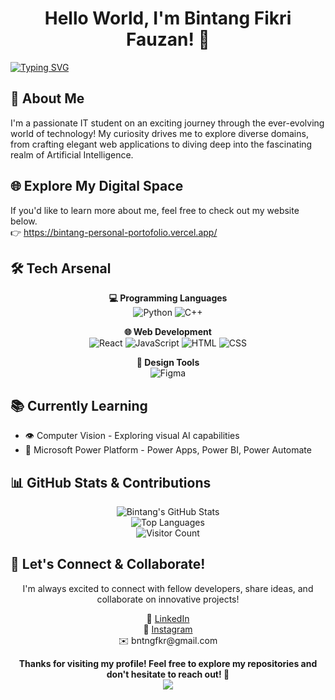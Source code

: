 <h1 align="center">Hello World, I'm Bintang Fikri Fauzan! 👋</h1>

  <a href="https://git.io/typing-svg">
    <img src="https://readme-typing-svg.herokuapp.com?font=Fira+Code&pause=1000&width=435&lines=Passionate+%26+Dedicated+IT+Student;ML+%7C+Data+Analytics+Enthusiast;UI%2FUX+Enthusiast" alt="Typing SVG" />
  </a>


## 🚀 About Me

I'm a passionate IT student on an exciting journey through the ever-evolving world of technology! My curiosity drives me to explore diverse domains, from crafting elegant web applications to diving deep into the fascinating realm of Artificial Intelligence.

## 🌐 Explore My Digital Space
If you'd like to learn more about me, feel free to check out my website below.  
👉 https://bintang-personal-portofolio.vercel.app/

## 🛠️ Tech Arsenal

<div align="center">

**💻 Programming Languages**<br>
<img src="https://img.shields.io/badge/Python-3776AB?logo=python&logoColor=fff" alt="Python" />
<img src="https://img.shields.io/badge/C++-%2300599C.svg?logo=c%2B%2B&logoColor=white" alt="C++" />


**🌐 Web Development**<br>
<img src="https://img.shields.io/badge/React-%2320232a.svg?logo=react&logoColor=%2361DAFB" alt="React" />
<img src="https://img.shields.io/badge/JavaScript-F7DF1E?logo=javascript&logoColor=000" alt="JavaScript" />
<img src="https://img.shields.io/badge/HTML-%23E34F26.svg?logo=html5&logoColor=white" alt="HTML" />
<img src="https://img.shields.io/badge/CSS-639?logo=css&logoColor=fff" alt="CSS" />

**🎨 Design Tools**<br>
<img src="https://img.shields.io/badge/Figma-F24E1E?logo=figma&logoColor=white" alt="Figma" />

</div>

## 📚 Currently Learning  
- 👁️ Computer Vision - Exploring visual AI capabilities
- 🏢 Microsoft Power Platform - Power Apps, Power BI, Power Automate

## 📊 GitHub Stats & Contributions

<div align="center">
  <img src="https://github-readme-stats.vercel.app/api?username=bintangfikrif&show_icons=true&theme=tokyonight&hide_border=true" alt="Bintang's GitHub Stats"/><br>
  <img src="https://github-readme-stats.vercel.app/api/top-langs/?username=bintangfikrif&layout=compact&theme=tokyonight&hide_border=true" alt="Top Languages"/><br>
  <img src="https://komarev.com/ghpvc/?username=bintangfikrif&style=plastic" alt="Visitor Count"/>
</div>

## 🤝 Let's Connect & Collaborate!

<div align="center">
  <p>I'm always excited to connect with fellow developers, share ideas, and collaborate on innovative projects!</p>
  <p>
    🔗 <a href="https://www.linkedin.com/in/bintang-fikri-fauzan-2436751b0">LinkedIn</a><br>
    📸 <a href="https://www.instagram.com/bintangfikrif/">Instagram</a><br>
    ✉️ bntngfkr@gmail.com
  </p>
  <strong>Thanks for visiting my profile! Feel free to explore my repositories and don't hesitate to reach out! 🌟</strong>
</div>

<div align="center">
  <img src="https://capsule-render.vercel.app/api?type=waving&color=gradient&height=100&section=footer"/>
</div>
